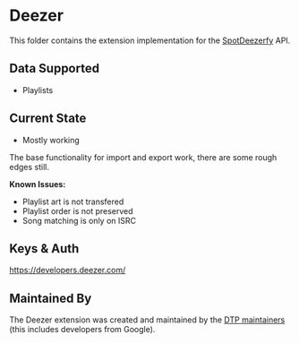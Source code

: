 # Deezer
This folder contains the extension implementation for the
[SpotDeezerfy](https://www.deezer.com/) API.


## Data Supported

 - Playlists

## Current State

 - Mostly working
 
 The base functionality for import and export work, there are some rough edges still.
 
 **Known Issues:**
 
 - Playlist art is not transfered
 - Playlist order is not preserved
 - Song matching is only on ISRC

## Keys & Auth

https://developers.deezer.com/

## Maintained By

The Deezer extension was created and maintained by the
[DTP maintainers](mailto:portability-maintainers@googlegroups.com)
(this includes developers from Google).
